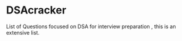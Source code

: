 # DSAcracker
List of Questions focused on DSA for interview preparation , this is an extensive list.
